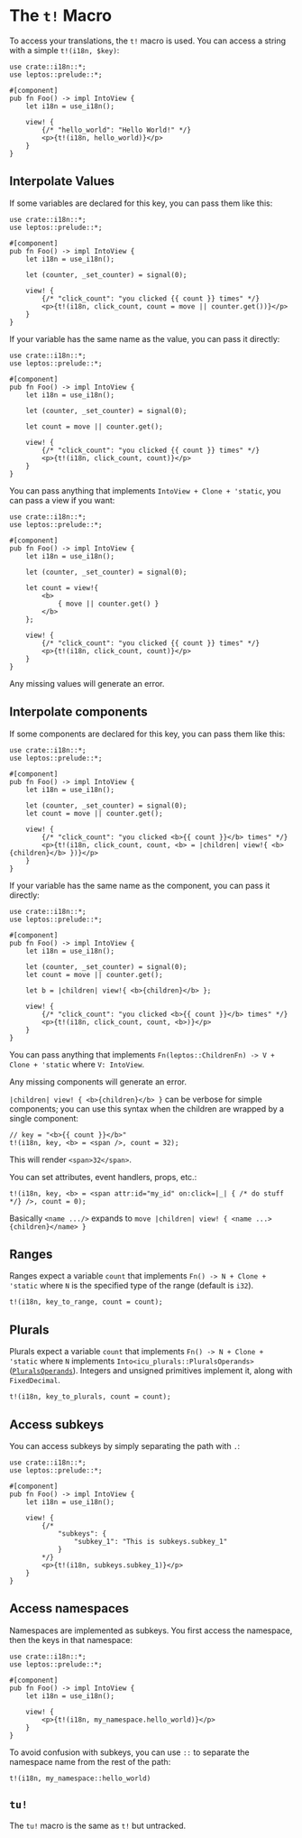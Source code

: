 # The `t!` Macro

To access your translations, the `t!` macro is used. You can access a string with a simple `t!(i18n, $key)`:

```rust,ignore
use crate::i18n::*;
use leptos::prelude::*;

#[component]
pub fn Foo() -> impl IntoView {
    let i18n = use_i18n();

    view! {
        {/* "hello_world": "Hello World!" */}
        <p>{t!(i18n, hello_world)}</p>
    }
}
```

## Interpolate Values

If some variables are declared for this key, you can pass them like this:

```rust,ignore
use crate::i18n::*;
use leptos::prelude::*;

#[component]
pub fn Foo() -> impl IntoView {
    let i18n = use_i18n();

    let (counter, _set_counter) = signal(0);

    view! {
        {/* "click_count": "you clicked {{ count }} times" */}
        <p>{t!(i18n, click_count, count = move || counter.get())}</p>
    }
}
```

If your variable has the same name as the value, you can pass it directly:

```rust,ignore
use crate::i18n::*;
use leptos::prelude::*;

#[component]
pub fn Foo() -> impl IntoView {
    let i18n = use_i18n();

    let (counter, _set_counter) = signal(0);

    let count = move || counter.get();

    view! {
        {/* "click_count": "you clicked {{ count }} times" */}
        <p>{t!(i18n, click_count, count)}</p>
    }
}
```

You can pass anything that implements `IntoView + Clone + 'static`, you can pass a view if you want:

```rust,ignore
use crate::i18n::*;
use leptos::prelude::*;

#[component]
pub fn Foo() -> impl IntoView {
    let i18n = use_i18n();

    let (counter, _set_counter) = signal(0);

    let count = view!{
        <b>
            { move || counter.get() }
        </b>
    };

    view! {
        {/* "click_count": "you clicked {{ count }} times" */}
        <p>{t!(i18n, click_count, count)}</p>
    }
}
```

Any missing values will generate an error.

## Interpolate components

If some components are declared for this key, you can pass them like this:

```rust,ignore
use crate::i18n::*;
use leptos::prelude::*;

#[component]
pub fn Foo() -> impl IntoView {
    let i18n = use_i18n();

    let (counter, _set_counter) = signal(0);
    let count = move || counter.get();

    view! {
        {/* "click_count": "you clicked <b>{{ count }}</b> times" */}
        <p>{t!(i18n, click_count, count, <b> = |children| view!{ <b>{children}</b> })}</p>
    }
}
```

If your variable has the same name as the component, you can pass it directly:

```rust,ignore
use crate::i18n::*;
use leptos::prelude::*;

#[component]
pub fn Foo() -> impl IntoView {
    let i18n = use_i18n();

    let (counter, _set_counter) = signal(0);
    let count = move || counter.get();

    let b = |children| view!{ <b>{children}</b> };

    view! {
        {/* "click_count": "you clicked <b>{{ count }}</b> times" */}
        <p>{t!(i18n, click_count, count, <b>)}</p>
    }
}
```

You can pass anything that implements `Fn(leptos::ChildrenFn) -> V + Clone + 'static` where `V: IntoView`.

Any missing components will generate an error.

`|children| view! { <b>{children}</b> }` can be verbose for simple components; you can use this syntax when the children are wrapped by a single component:

```rust,ignore
// key = "<b>{{ count }}</b>"
t!(i18n, key, <b> = <span />, count = 32);
```

This will render `<span>32</span>`.

You can set attributes, event handlers, props, etc.:

```rust,ignore
t!(i18n, key, <b> = <span attr:id="my_id" on:click=|_| { /* do stuff */} />, count = 0);
```

Basically `<name .../>` expands to `move |children| view! { <name ...>{children}</name> }`

## Ranges

Ranges expect a variable `count` that implements `Fn() -> N + Clone + 'static` where `N` is the specified type of the range (default is `i32`).

```rust,ignore
t!(i18n, key_to_range, count = count);
```

## Plurals

Plurals expect a variable `count` that implements `Fn() -> N + Clone + 'static` where `N` implements `Into<icu_plurals::PluralsOperands>` ([`PluralsOperands`](https://docs.rs/icu/latest/icu/plurals/struct.PluralOperands.html)). Integers and unsigned primitives implement it, along with `FixedDecimal`.

```rust,ignore
t!(i18n, key_to_plurals, count = count);
```

## Access subkeys

You can access subkeys by simply separating the path with `.`:

```rust,ignore
use crate::i18n::*;
use leptos::prelude::*;

#[component]
pub fn Foo() -> impl IntoView {
    let i18n = use_i18n();

    view! {
        {/*
            "subkeys": {
                "subkey_1": "This is subkeys.subkey_1"
            }
        */}
        <p>{t!(i18n, subkeys.subkey_1)}</p>
    }
}
```

## Access namespaces

Namespaces are implemented as subkeys. You first access the namespace, then the keys in that namespace:

```rust,ignore
use crate::i18n::*;
use leptos::prelude::*;

#[component]
pub fn Foo() -> impl IntoView {
    let i18n = use_i18n();

    view! {
        <p>{t!(i18n, my_namespace.hello_world)}</p>
    }
}
```

To avoid confusion with subkeys, you can use `::` to separate the namespace name from the rest of the path:

```rust,ignore
t!(i18n, my_namespace::hello_world)
```

## `tu!`

The `tu!` macro is the same as `t!` but untracked.
